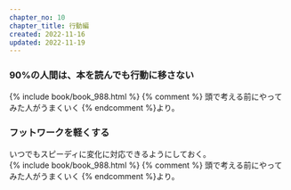 ```yaml
---
chapter_no: 10
chapter_title: 行動編
created: 2022-11-16
updated: 2022-11-19
---
```

### 90%の人間は、本を読んでも行動に移さない
{% include book/book_988.html %} {% comment %} 頭で考える前にやってみた人がうまくいく {% endcomment %}より。

### フットワークを軽くする
いつでもスピーディに変化に対応できるようにしておく。  
{% include book/book_988.html %} {% comment %} 頭で考える前にやってみた人がうまくいく {% endcomment %}より。
